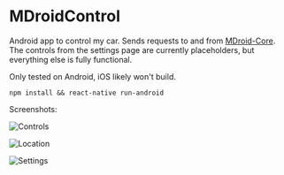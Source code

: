 # MDroidControl

Android app to control my car. Sends requests to and from [MDroid-Core](https://github.com/MrDoctorKovacic/MDroid-Core). The controls from the settings page are currently placeholders, but everything else is fully functional.

Only tested on Android, iOS likely won't build.

`npm install && react-native run-android`

Screenshots:

![Controls](https://quinncasey.com/wp-content/uploads/2019/09/Screenshot_1565035997.png "Screenshot 1")

![Location](https://quinncasey.com/wp-content/uploads/2019/09/Screenshot_20190831-112934.jpg "Screenshot 2")

![Settings](https://quinncasey.com/wp-content/uploads/2019/09/Screenshot_1565036024.png "Screenshot 3")